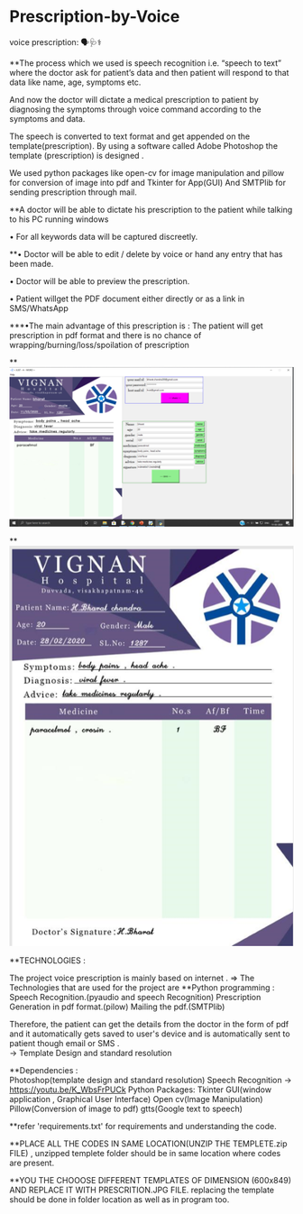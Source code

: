 # Prescription-by-Voice 

voice prescription: 🗣🩺⚕️

**The process which we used is speech recognition i.e. “speech to text” where the doctor ask for patient’s data and then patient will respond to that data like name, age, symptoms etc. 

And now the doctor will dictate a medical prescription to patient  by diagnosing the symptoms through voice command according  to the symptoms and data. 

The speech is converted to text format and get appended on the template(prescription). By using a software called Adobe Photoshop the template (prescription) is designed . 

We used python packages like open-cv for image manipulation and pillow for  conversion of image into pdf and Tkinter for App(GUI)  And SMTPlib for sending prescription through mail. 

**A doctor will be able to dictate his prescription to the patient while talking to his PC running windows

• For all keywords data will be captured discreetly. 

**• Doctor will be able to edit / delete by voice or hand any entry that has been made. 

• Doctor will be able to preview the prescription. 

• Patient willget the PDF document either directly or as a link in SMS/WhatsApp

***•The main advantage of this prescription is : The patient will get prescription in pdf format  and there is no chance of wrapping/burning/loss/spoilation of prescription

**![application](Screenshot%20(33).png)

**![prescription](Screenshot%20(30).png)

**TECHNOLOGIES :

The  project  voice prescription  is  mainly  based  on internet . 
⇒ The  Technologies  that  are  used  for  the  project  are
**Python programming :
Speech Recognition.(pyaudio and speech Recognition)
Prescription Generation in pdf  format.(pilow)
Mailing  the pdf.(SMTPlib) 

Therefore,  the  patient  can  get  the details  from  the  doctor  in the  form  of  pdf  and it  automatically  gets saved  to user's device and is automatically sent to patient though email or SMS .    
-> Template Design and standard resolution

**Dependencies :  
Photoshop(template design and standard resolution)
Speech Recognition -> https://youtu.be/K_WbsFrPUCk
Python Packages:
Tkinter GUI(window application , Graphical User Interface)                                                                               Open cv(Image Manipulation) 
Pillow(Conversion of image to pdf)
gtts(Google text to speech)

**refer 'requirements.txt' for requirements and understanding the code.

**PLACE ALL THE CODES IN SAME LOCATION(UNZIP THE TEMPLETE.zip FILE) , unzipped templete folder should be in same location where codes are present.

**YOU THE CHOOOSE DIFFERENT TEMPLATES OF DIMENSION (600x849) AND REPLACE IT WITH PRESCRITION.JPG FILE. replacing the template should be done in folder location as well as in program too.
